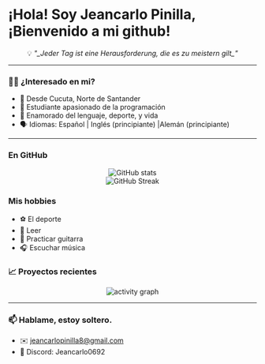 # ¡Hola! Soy Jeancarlo Pinilla, ¡Bienvenido a mi github!

<p align="center">💡 <em>"_Jeder Tag ist eine Herausforderung, die es zu meistern gilt_"</em></p>


---

### 🧑‍💻 ¿Interesado en mi? 

- 📍 Desde Cucuta, Norte de Santander
- 🧑 Estudiante apasionado de la programación
- 🧠 Enamorado del lenguaje, deporte,  y vida  
- 🗣️ Idiomas: Español | Inglés (principiante) |Alemán (principiante)

---

### En GitHub

<p align="center">
  <img src="https://github-readme-stats.vercel.app/api?username=FreddyR03&show_icons=true&theme=tokyonight&hide_title=true&count_private=true" alt="GitHub stats" />
  <br />
  <img src="https://github-readme-streak-stats.herokuapp.com/?user=FreddyR03&theme=tokyonight" alt="GitHub Streak" />
  <br /> 

### Mis hobbies

- ⚽ El deporte
- 📖 Leer
- 🎸 Practicar guitarra
- 🎧 Escuchar música

  
### 📈 Proyectos recientes

<p align="center">
  <img src="https://github-readme-activity-graph.vercel.app/graph?username=FreddyR03&theme=tokyo-night&area=true" alt="activity graph" />
</p>

---

### 📫 Hablame, estoy soltero.

- ✉️ jeancarlopinilla8@gmail.com
- 👾 Discord: Jeancarlo0692
